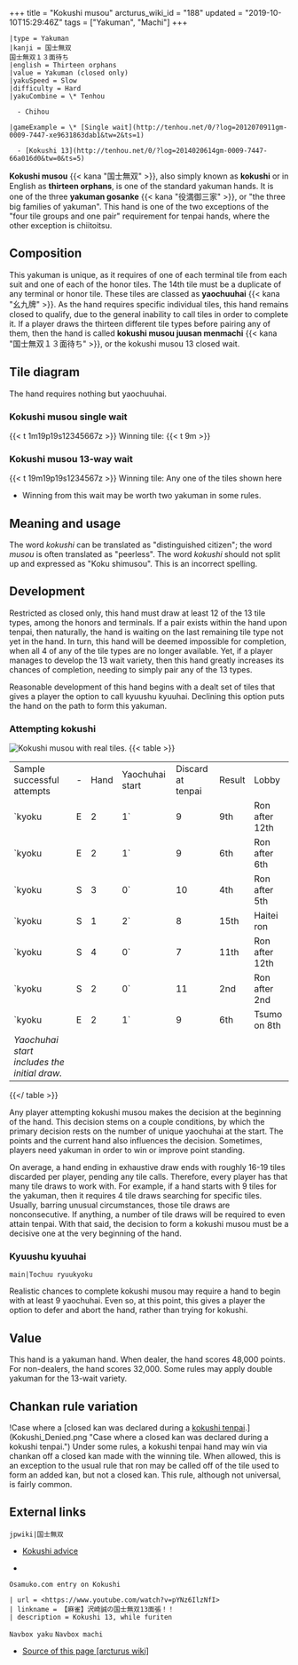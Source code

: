 +++
title = "Kokushi musou"
arcturus_wiki_id = "188"
updated = "2019-10-10T15:29:46Z"
tags = ["Yakuman", "Machi"]
+++

```yaku
|type = Yakuman
|kanji = 国士無双
国士無双１３面待ち
|english = Thirteen orphans
|value = Yakuman (closed only)
|yakuSpeed = Slow
|difficulty = Hard
|yakuCombine = \* Tenhou

  - Chihou

|gameExample = \* [Single wait](http://tenhou.net/0/?log=2012070911gm-0009-7447-xe9631863dab1&tw=2&ts=1)

  - [Kokushi 13](http://tenhou.net/0/?log=2014020614gm-0009-7447-66a016d0&tw=0&ts=5)

```

**Kokushi musou** {{< kana "国士無双" >}}, also simply known as **kokushi** or in English as
**thirteen orphans**, is one of the standard yakuman hands. It is one of the three **yakuman
gosanke** {{< kana "役満御三家" >}}, or "the three big families of yakuman". This hand is one of the
two exceptions of the "four tile groups and one pair" requirement for tenpai hands, where the other
exception is chiitoitsu.

## Composition

This yakuman is unique, as it requires of one of each terminal tile from each suit and one of each
of the honor tiles. The 14th tile must be a duplicate of any terminal or honor tile. These tiles are
classed as **yaochuuhai** {{< kana "幺九牌" >}}. As the hand requires specific individual tiles,
this hand remains closed to qualify, due to the general inability to call tiles in order to complete
it. If a player draws the thirteen different tile types before pairing any of them, then the hand is
called **kokushi musou juusan menmachi** {{< kana "国士無双１３面待ち" >}}, or the kokushi musou 13
closed wait.

## Tile diagram

The hand requires nothing but yaochuuhai.

### Kokushi musou single wait

{{< t 1m19p19s12345667z >}} Winning tile: {{< t 9m >}}

### Kokushi musou 13-way wait

{{< t 19m19p19s1234567z >}} Winning tile: Any one of the tiles shown here

- Winning from this wait may be worth two yakuman in some rules.

## Meaning and usage

The word _kokushi_ can be translated as "distinguished citizen"; the word _musou_ is often
translated as "peerless". The word _kokushi_ should not split up and expressed as "Koku shimusou".
This is an incorrect spelling.

## Development

Restricted as closed only, this hand must draw at least 12 of the 13 tile types, among the honors
and terminals. If a pair exists within the hand upon tenpai, then naturally, the hand is waiting on
the last remaining tile type not yet in the hand. In turn, this hand will be deemed impossible for
completion, when all 4 of any of the tile types are no longer available. Yet, if a player manages to
develop the 13 wait variety, then this hand greatly increases its chances of completion, needing to
simply pair any of the 13 types.

Reasonable development of this hand begins with a dealt set of tiles that gives a player the option
to call kyuushu kyuuhai. Declining this option puts the hand on the path to form this yakuman.

### Attempting kokushi

![Kokushi musou with real tiles.](Kokushi_real.jpg "Kokushi musou with real tiles.") {{< table >}}

|                                              |     |      |                 |                   |                                                                              |       |
| -------------------------------------------- | --- | ---- | --------------- | ----------------- | ---------------------------------------------------------------------------- | ----- |
| Sample successful attempts                   | -   | Hand | Yaochuhai start | Discard at tenpai | Result                                                                       | Lobby | Link |
| `kyoku|E|2|1`                                | 9   | 9th  | Ron after 12th  | 上級              | [1](http://tenhou.net/0/?log=2014022507gm-0089-0000-x153cdcec9bf5&tw=0&ts=1) |       |
| `kyoku|E|2|1`                                | 9   | 6th  | Ron after 6th   | 7447              | [2](http://tenhou.net/0/?log=2012070911gm-0009-7447-xe9631863dab1&tw=2&ts=1) |       |
| `kyoku|S|3|0`                                | 10  | 4th  | Ron after 5th   | 鳳凰              | [3](http://tenhou.net/0/?log=2014032419gm-00a9-0000-304bb5d3&tw=0&ts=9)      |       |
| `kyoku|S|1|2`                                | 8   | 15th | Haitei ron      | 特上              | [4](http://tenhou.net/0/?log=2014040315gm-0029-0000-96396b84&tw=3&ts=2)      |       |
| `kyoku|S|4|0`                                | 7   | 11th | Ron after 12th  | 上級              | [5](http://tenhou.net/0/?log=2013092014gm-0089-0000-x1e3685599969&tw=0&ts=9) |       |
| `kyoku|S|2|0`                                | 11  | 2nd  | Ron after 2nd   | 7447              | [6](http://tenhou.net/0/?log=2013100905gm-0009-7447-xbe578c7d4e93&tw=1&ts=5) |       |
| `kyoku|E|2|1`                                | 9   | 6th  | Tsumo on 8th    | 鳳凰              | [7](http://tenhou.net/0/?log=2015042708gm-00a9-0000-02413cc0&tw=0&ts=4)      |       |
| _Yaochuhai start includes the initial draw._ |     |      |                 |                   |                                                                              |       |

{{</ table >}}

Any player attempting kokushi musou makes the decision at the beginning of the hand. This decision
stems on a couple conditions, by which the primary decision rests on the number of unique yaochuhai
at the start. The points and the current hand also influences the decision. Sometimes, players need
yakuman in order to win or improve point standing.

On average, a hand ending in exhaustive draw ends with roughly 16-19 tiles discarded per player,
pending any tile calls. Therefore, every player has that many tile draws to work with. For example,
if a hand starts with 9 tiles for the yakuman, then it requires 4 tile draws searching for specific
tiles. Usually, barring unusual circumstances, those tile draws are nonconsecutive. If anything, a
number of tile draws will be required to even attain tenpai. With that said, the decision to form a
kokushi musou must be a decisive one at the very beginning of the hand.

### Kyuushu kyuuhai

`main|Tochuu ryuukyoku`

Realistic chances to complete kokushi musou may require a hand to begin with at least 9 yaochuhai.
Even so, at this point, this gives a player the option to defer and abort the hand, rather than
trying for kokushi.

## Value

This hand is a yakuman hand. When dealer, the hand scores 48,000 points. For non-dealers, the hand
scores 32,000. Some rules may apply double yakuman for the 13-wait variety.

## Chankan rule variation

!Case where a
[closed kan was declared during a [kokushi tenpai](http://tenhou.net/0/?log=2013121107gm-0019-0000-b01e54cd&tw=1&ts=7).](Kokushi_Denied.png "Case where a closed kan was declared during a kokushi tenpai.")
Under some rules, a kokushi tenpai hand may win via chankan off a closed kan made with the winning
tile. When allowed, this is an exception to the usual rule that ron may be called off of the tile
used to form an added kan, but not a closed kan. This rule, although not universal, is fairly
common.

## External links

`jpwiki|国士無双`

- [Kokushi advice](http://osamuko.com/i-told-you-not-to-go-for-kokushi/)

<!-- end list -->

-

    Osamuko.com entry on Kokushi

```Youtube
| url = <https://www.youtube.com/watch?v=pYNz6IlzNfI>
| linkname = 【麻雀】沢崎誠の国士無双13面張！！
| description = Kokushi 13, while furiten
```

`Navbox yaku` `Navbox machi`

- [Source of this page [arcturus wiki]](http://arcturus.su/wiki/Kokushi_musou)
